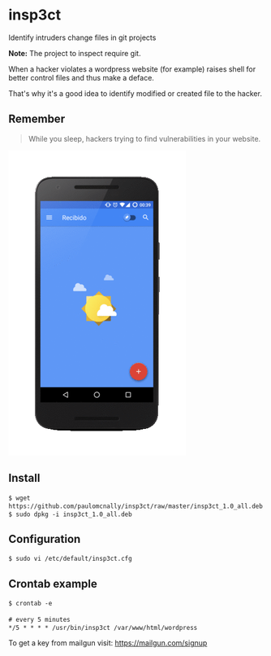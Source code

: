 # insp3ct
Identify intruders change files in git projects

**Note:** The project to inspect require git.

When a hacker violates a wordpress website (for example) raises shell for better control files and thus make a deface.

That's why it's a good idea to identify modified or created file to the hacker.

## Remember
> While you sleep, hackers trying to find vulnerabilities in your website.

![Example](https://raw.githubusercontent.com/paulomcnally/insp3ct/master/assets/mobile.gif)

## Install

    $ wget https://github.com/paulomcnally/insp3ct/raw/master/insp3ct_1.0_all.deb
    $ sudo dpkg -i insp3ct_1.0_all.deb

## Configuration

    $ sudo vi /etc/default/insp3ct.cfg

## Crontab example

    $ crontab -e

    # every 5 minutes
    */5 * * * * /usr/bin/insp3ct /var/www/html/wordpress

To get a key from mailgun visit: https://mailgun.com/signup
